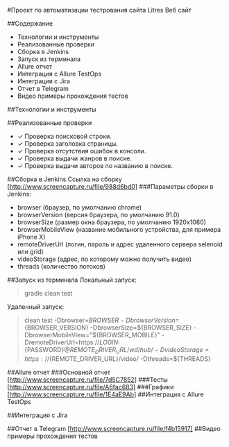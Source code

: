#Проект по автоматизации тестрования сайта Litres
Веб сайт

##Содержание
- Технологии и инструменты
- Реализованные проверки
- Сборка в Jenkins
- Запуск из терминала
- Allure отчет
- Интеграция с Allure TestOps
- Интеграция с Jira
- Отчет в Telegram
- Видео примеры прохождения тестов

##Технологии и инструменты

##Реализованные проверки
- ✓ Проверка поисковой строки.
- ✓ Проверка заголовка страницы.
- ✓ Проверка отсутствия ошибок в консоли.
- ✓ Проверка выдачи жанров в поиске.
- ✓ Проверка выдачи авторов по названию в поиске.

##Сборка в Jenkins
Ссылка на сборку 
[http://www.screencapture.ru/file/988d6bd0]
###Параметры сборки в Jenkins:
- browser (браузер, по умолчанию chrome)
- browserVersion (версия браузера, по умолчанию 91.0)
- browserSize (размер окна браузера, по умолчанию 1920x1080)
- browserMobileView (название мобильного устройства, для примера iPhone X)
- remoteDriverUrl (логин, пароль и адрес удаленного сервера selenoid или grid)
- videoStorage (адрес, по которому можно получить видео)
- threads (количество потоков)

##Запуск из терминала
Локальный запуск:
>gradle clean test

Удаленный запуск:
>clean
test
-Dbrowser=${BROWSER}
-DbrowserVersion=${BROWSER_VERSION}
-DbrowserSize=${BROWSER_SIZE}
-DbrowserMobileView="${BROWSER_MOBILE}"
-DremoteDriverUrl=https://${LOGIN}:${PASSWORD}@${REMOTE_DRIVER_URL}/wd/hub/
-DvideoStorage=https://${REMOTE_DRIVER_URL}/video/
-Dthreads=${THREADS}

##Allure отчет
###Основной отчет
[http://www.screencapture.ru/file/7d5C7852]
###Тесты
[http://www.screencapture.ru/file/A6fac683]
###Графики
[http://www.screencapture.ru/file/1E4aE9Ab]
##Интеграция с Allure TestOps

##Интеграция с Jira

##Отчет в Telegram
[http://www.screencapture.ru/file/f4b15917]
##Видео примеры прохождения тестов